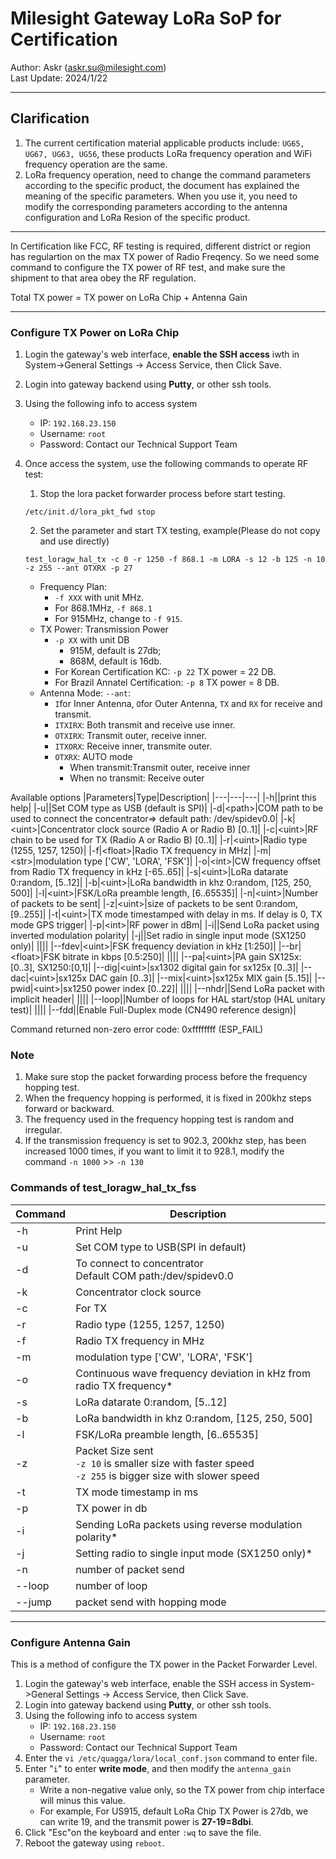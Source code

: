 # Milesight Gateway LoRa SoP for Certification

Author: Askr (<askr.su@milesight.com>)  
Last Update: 2024/1/22

---

## Clarification

1. The current certification material applicable products include: `UG65, UG67, UG63, UG56`, these products LoRa frequency operation and WiFi frequency operation are the same.  
2. LoRa frequency operation, need to change the command parameters according to the specific product, the document has explained the meaning of the specific parameters. When you use it, you need to modify the corresponding parameters according to the antenna configuration and LoRa Resion of the specific product.

---
In Certification like FCC, RF testing is required, different district or region has regulartion on the max TX power of Radio Freqency. So we need some command to configure the TX power of RF test, and make sure the shipment to that area obey the RF regulation.

Total TX power = TX power on LoRa Chip + Antenna Gain

---

### Configure TX Power on LoRa Chip

1. Login the gateway's web interface, **enable the SSH access** iwth in System->General Settings -> Access Service, then Click Save.
2. Login into gateway backend using **Putty**, or other ssh tools.
3. Using the following info to access system
   - IP: `192.168.23.150`
   - Username: `root`
   - Password: Contact our Technical Support Team
4. Once access the system, use the following commands to operate RF test:
   1. Stop the lora packet forwarder process before start testing.

   `/etc/init.d/lora_pkt_fwd stop`

   2. Set the parameter and start TX testing, example(Please do not copy and use directly)

   `test_loragw_hal_tx -c 0 -r 1250 -f 868.1 -m LORA -s 12 -b 125 -n 10 -z 255 --ant OTXRX -p 27`

   - Frequency Plan:
     - `-f XXX` with unit MHz.
     - For 868.1MHz, `-f 868.1`
     - For 915MHz, change to `-f 915`.
   - TX Power: Transmission Power
     - `-p XX` with unit DB
       - 915M, default is 27db;
       - 868M, default is 16db.
     - For Korean Certification KC: `-p 22` TX power = 22 DB.
     - For Brazil Annatel Certification: `-p 8` TX power = 8 DB.
   - Antenna Mode: `--ant`:
     - `I`for Inner Antenna, `O`for Outer Antenna, `TX` and `RX` for receive and transmit.
     - `ITXIRX`: Both transmit and receive use inner.
     - `OTXIRX`: Transmit outer, receive inner.
     - `ITXORX`: Receive inner, transmite outer.
     - `OTXRX`: AUTO mode
       - When transmit:Transmit outer, receive inner
       - When no transmit: Receive outer

Available options
|Parameters|Type|Description|
|---|---|---|
|-h||print this help|
|-u||Set COM type as USB (default is SPI)|
|-d|\<path\>|COM path to be used to connect the concentrator=> default path: /dev/spidev0.0|
|-k|\<uint\>|Concentrator clock source (Radio A or Radio B) \[0..1\]|
|-c|\<uint\>|RF chain to be used for TX (Radio A or Radio B) [0..1]|
|-r|\<uint\>|Radio type (1255, 1257, 1250)|
|-f|\<float\>|Radio TX frequency in MHz|
|-m|\<str\>|modulation type ['CW', 'LORA', 'FSK']|
|-o|\<int\>|CW frequency offset from Radio TX frequency in kHz \[-65..65\]|
|-s|\<uint\>|LoRa datarate 0:random, \[5..12\]|
|-b|\<uint\>|LoRa bandwidth in khz 0:random, \[125, 250, 500\]|
|-l|\<uint\>|FSK/LoRa preamble length, \[6..65535\]|
|-n|\<uint\>|Number of packets to be sent|
|-z|\<uint\>|size of packets to be sent 0:random, \[9..255\]|
|-t|\<uint\>|TX mode timestamped with delay in ms. If delay is 0, TX mode GPS trigger|
|-p|\<int\>|RF power in dBm|
|-i||Send LoRa packet using inverted modulation polarity|
|-j||Set radio in single input mode (SX1250 only)|
||||
|--fdev|\<uint\>|FSK frequency deviation in kHz \[1:250\]|
|--br|\<float\>|FSK bitrate in kbps \[0.5:250\]|
||||
|--pa|\<uint\>|PA gain SX125x:\[0..3\], SX1250:\[0,1\]|
|--dig|\<uint\>|sx1302 digital gain for sx125x \[0..3\]|
|--dac|\<uint\>|sx125x DAC gain \[0..3\]|
|--mix|\<uint\>|sx125x MIX gain \[5..15\]|
|--pwid|\<uint\>|sx1250 power index \[0..22\]|
||||
|--nhdr||Send LoRa packet with implicit header|
||||
|--loop||Number of loops for HAL start/stop (HAL unitary test)|
||||
|--fdd||Enable Full-Duplex mode (CN490 reference design)|

Command returned non-zero error code: 0xffffffff (ESP_FAIL)

### Note

1. Make sure stop the packet forwarding process before the frequency hopping test.
2. When the frequency hopping is performed, it is fixed in 200khz steps forward or backward.
3. The frequency used in the frequency hopping test is random and irregular.
4. If the transmission frequency is set to 902.3, 200khz step, has been increased 1000 times, if you want to limit it to 928.1, modify the command `-n 1000` >> `-n 130`

### Commands of test_loragw_hal_tx_fss

| Command | Description                                                                                                |
| ------- | ---------------------------------------------------------------------------------------------------------- |
| -h      | Print Help                                                                                                 |
| -u      | Set COM type to USB(SPI in default)                                                                        |
| -d      | To connect to concentrator<br>Default COM path:/dev/spidev0.0                                              |
| -k      | Concentrator clock source                                                                                  |
| -c      | For TX                                                                                                     |
| -r      | Radio type (1255, 1257, 1250)                                                                              |
| -f      | Radio TX frequency in MHz                                                                                  |
| -m      | modulation type ['CW', 'LORA', 'FSK']                                                                      |
| -o      | Continuous wave frequency deviation in kHz from radio TX frequency\*                                       |
| -s      | LoRa datarate 0:random, [5..12]                                                                            |
| -b      | LoRa bandwidth in khz 0:random, [125, 250, 500]                                                            |
| -l      | FSK/LoRa preamble length, [6..65535]                                                                       |
| -z      | Packet Size sent<br>`-z 10` is smaller size with faster speed<br>`-z 255` is bigger size with slower speed |
| -t      | TX mode timestamp in ms                                                                                    |
| -p      | TX power in db                                                                                             |
| -i      | Sending LoRa packets using reverse modulation polarity\*                                                   |
| -j      | Setting radio to single input mode (SX1250 only)\*                                                         |
| -n      | number of packet send                                                                                      |
| --loop  | number of loop                                                                                             |
| --jump  | packet send with hopping mode                                                                              |

---

### Configure Antenna Gain

This is a method of configure the TX power in the Packet Forwarder Level.

1. Login the gateway's web interface, enable the SSH access in System->General Settings -> Access Service, then Click Save.
2. Login into gateway backend using **Putty**, or other ssh tools.
3. Using the following info to access system
   - IP: `192.168.23.150`
   - Username: `root`
   - Password: Contact our Technical Support Team
4. Enter the `vi /etc/quagga/lora/local_conf.json` command to enter file.
5. Enter "`i`" to enter **write mode**, and then modify the `antenna_gain` parameter.
   - Write a non-negative value only, so the TX power from chip interface will minus this value.
   - For example, For US915, default LoRa Chip TX Power is 27db, we can write 19, and the transmit power is **27-19=8dbi**.
6. Click "Esc"on the keyboard and enter `:wq` to save the file.
7. Reboot the gateway using `reboot`.
